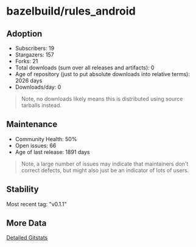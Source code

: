 # bazelbuild/rules_android

## Adoption

- Subscribers: 19
- Stargazers: 157
- Forks: 21
- Total downloads (sum over all releases and artifacts): 0
- Age of repository (just to put absolute downloads into relative terms): 2026 days
- Downloads/day: 0

> Note, no downloads likely means this is distributed using source tarballs instead.

## Maintenance

- Community Health: 50%
- Open issues: 66
- Age of last release: 1891 days

> Note, a large number of issues may indicate that maintainers don't correct defects, but might also
> just be an indicator of lots of users.

## Stability

Most recent tag: "v0.1.1"

## More Data

[Detailed Gitstats](/bazel-catalog/gitstats/bazelbuild/rules_android)

